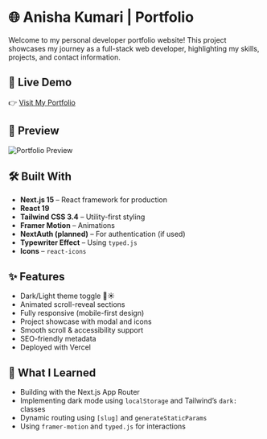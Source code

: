# 🌐 Anisha Kumari | Portfolio

Welcome to my personal developer portfolio website! This project showcases my journey as a full-stack web developer, highlighting my skills, projects, and contact information.

## 🚀 Live Demo

👉 [Visit My Portfolio](https://your-deployed-site-link.com)

## 📸 Preview

![Portfolio Preview](public/preview.png)

## 🛠️ Built With

- **Next.js 15** – React framework for production
- **React 19**
- **Tailwind CSS 3.4** – Utility-first styling
- **Framer Motion** – Animations
- **NextAuth (planned)** – For authentication (if used)
- **Typewriter Effect** – Using `typed.js`
- **Icons** – `react-icons`

## ✨ Features

- Dark/Light theme toggle 🌙☀️
- Animated scroll-reveal sections
- Fully responsive (mobile-first design)
- Project showcase with modal and icons
- Smooth scroll & accessibility support
- SEO-friendly metadata
- Deployed with Vercel

## 🧠 What I Learned

- Building with the Next.js App Router
- Implementing dark mode using `localStorage` and Tailwind’s `dark:` classes
- Dynamic routing using `[slug]` and `generateStaticParams`
- Using `framer-motion` and `typed.js` for interactions